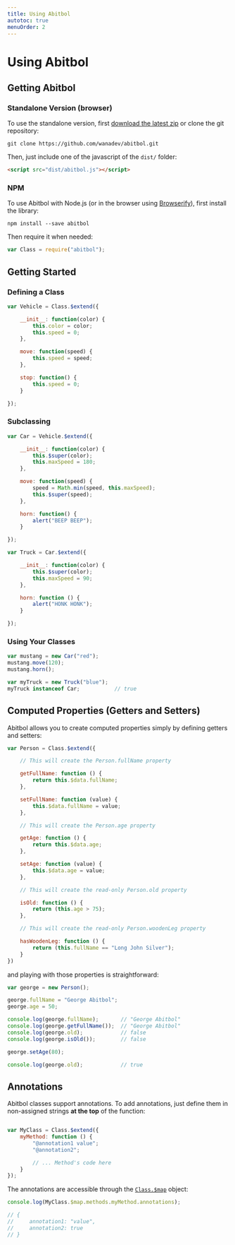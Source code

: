 ```yaml
---
title: Using Abitbol
autotoc: true
menuOrder: 2
---
```


# Using Abitbol


## Getting Abitbol

### Standalone Version (browser)

To use the standalone version, first [download the latest zip][dl-zip] or clone
the git repository:

    git clone https://github.com/wanadev/abitbol.git

Then, just include one of the javascript of the `dist/` folder:

```html
<script src="dist/abitbol.js"></script>
```

### NPM

To use Abitbol with Node.js (or in the browser using [Browserify][]), first
install the library:

    npm install --save abitbol

Then require it when needed:

```javascript
var Class = require("abitbol");
```


## Getting Started

### Defining a Class

```javascript
var Vehicle = Class.$extend({

    __init__: function(color) {
        this.color = color;
        this.speed = 0;
    },

    move: function(speed) {
        this.speed = speed;
    },

    stop: function() {
        this.speed = 0;
    }

});
```

### Subclassing

```javascript
var Car = Vehicle.$extend({

    __init__: function(color) {
        this.$super(color);
        this.maxSpeed = 180;
    },

    move: function(speed) {
        speed = Math.min(speed, this.maxSpeed);
        this.$super(speed);
    },

    horn: function() {
        alert("BEEP BEEP");
    }

});

var Truck = Car.$extend({

    __init__: function(color) {
        this.$super(color);
        this.maxSpeed = 90;
    },

    horn: function () {
        alert("HONK HONK");
    }

});
```

### Using Your Classes

```javascript
var mustang = new Car("red");
mustang.move(120);
mustang.horn();

var myTruck = new Truck("blue");
myTruck instanceof Car;           // true
```





## Computed Properties (Getters and Setters)

Abitbol allows you to create computed properties simply by defining getters
and setters:

```javascript
var Person = Class.$extend({

    // This will create the Person.fullName property

    getFullName: function () {
        return this.$data.fullName;
    },

    setFullName: function (value) {
        this.$data.fullName = value;
    },

    // This will create the Person.age property

    getAge: function () {
        return this.$data.age;
    },

    setAge: function (value) {
        this.$data.age = value;
    },

    // This will create the read-only Person.old property

    isOld: function () {
        return (this.age > 75);
    },

    // This will create the read-only Person.woodenLeg property

    hasWoodenLeg: function () {
        return (this.fullName == "Long John Silver");
    }
})
```

and playing with those properties is straightforward:

```javascript
var george = new Person();

george.fullName = "George Abitbol";
george.age = 50;

console.log(george.fullName);       // "George Abitbol"
console.log(george.getFullName());  // "George Abitbol"
console.log(george.old);            // false
console.log(george.isOld());        // false

george.setAge(80);

console.log(george.old);            // true
```

## Annotations

Abitbol classes support annotations. To add annotations, just define them in
non-assigned strings **at the top** of the function:

```javascript

var MyClass = Class.$extend({
    myMethod: function () {
        "@annotation1 value";
        "@annotation2";

        // ... Method's code here
    }
});
```

The annotations are accessible through the [`Class.$map`][class-map] object:

```javascript
console.log(MyClass.$map.methods.myMethod.annotations);

// {
//     annotation1: "value",
//     annotation2: true
// }
```


[dl-zip]: https://github.com/wanadev/abitbol/archive/master.zip
[Browserify]: http://browserify.org/

[class-map]: ./class-api.html#class-map
